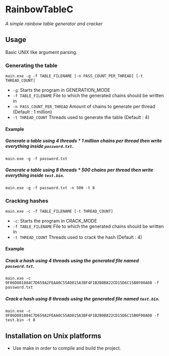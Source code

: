 # RainbowTableC
*A simple rainbow table generator and cracker*

## Usage

Basic UNIX like argument parsing.

### Generating the table
`main.exe -g -f TABLE_FILENAME [-n PASS_COUNT_PER_THREAD] [-t THREAD_COUNT]`
* `-g`: Starts the program in GENERATION_MODE
* `-f TABLE_FILENAME` File to which the generated chains should be written in
* `-n PASS_COUNT_PER_THREAD` Amount of chains to generate per thread (Default : 1 million)
* `-t THREAD_COUNT` Threads used to generate the table (Default : 4)

#### Example

##### Generate a table using 4 threads * 1 million chains per thread then write everything inside `password.txt`.
`main.exe -g -f password.txt`

##### Generate a table using 8 threads * 500 chains per thread then write everything inside `test.bin`.
`main.exe -g -f password.txt -n 500 -t 8`

### Cracking hashes
`main.exe -c -f TABLE_FILENAME [-t THREAD_COUNT]`
* `-c`: Starts the program in CRACK_MODE
* `-f TABLE_FILENAME` File to which the generated chains should be written in
* `-t THREAD_COUNT` Threads used to crack the hash (Default : 4)

#### Example

##### Crack a hash using 4 threads using the generated file named `password.txt`.
`main.exe -c 9F86D081884C7D659A2FEAA0C55AD015A3BF4F1B2B0B822CD15D6C15B0F00A08 -f password.txt`

##### Crack a hash using 8 threads using the generated file named `test.bin`.
`main.exe -c 9F86D081884C7D659A2FEAA0C55AD015A3BF4F1B2B0B822CD15D6C15B0F00A08 -f test.bin -t 8`

## Installation on Unix platforms
* Use make in order to compile and build the project.
